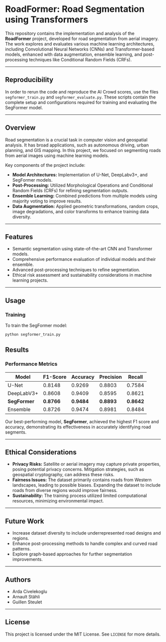 # RoadFormer: Road Segmentation using Transformers

This repository contains the implementation and analysis of the **RoadFormer** project, developed for road segmentation from aerial imagery. The work explores and evaluates various machine learning architectures, including Convolutional Neural Networks (CNNs) and Transformer-based models, enhanced with data augmentation, ensemble learning, and post-processing techniques like Conditional Random Fields (CRFs).

---

## Reproducibility

In order to rerun the code and reproduce the AI Crowd scores, use the files `segformer_train.py` and `segformer_evaluate.py`. These scripts contain the complete setup and configurations required for training and evaluating the SegFormer model.

---

## Overview

Road segmentation is a crucial task in computer vision and geospatial analysis. It has broad applications, such as autonomous driving, urban planning, and GIS mapping. In this project, we focused on segmenting roads from aerial images using machine learning models.

Key components of the project include:
- **Model Architectures:** Implementation of U-Net, DeepLabv3+, and SegFormer models.
- **Post-Processing:** Utilized Morphological Operations and Conditional Random Fields (CRFs) for refining segmentation outputs.
- **Ensemble Learning:** Combined predictions from multiple models using majority voting to improve results.
- **Data Augmentation:** Applied geometric transformations, random crops, image degradations, and color transforms to enhance training data diversity.

---

## Features

- Semantic segmentation using state-of-the-art CNN and Transformer models.
- Comprehensive performance evaluation of individual models and their ensemble.
- Advanced post-processing techniques to refine segmentation.
- Ethical risk assessment and sustainability considerations in machine learning projects.

---

## Usage

### Training

To train the SegFormer model:
```bash
python segformer_train.py
```



## Results

### Performance Metrics

| Model         | F1-Score | Accuracy | Precision | Recall  |
|---------------|----------|----------|-----------|---------|
| U-Net         | 0.8148   | 0.9269   | 0.8803    | 0.7584  |
| DeepLabV3+    | 0.8608   | 0.9409   | 0.8595    | 0.8621  |
| **SegFormer** | **0.8766** | **0.9484** | **0.8893** | **0.8642** |
| Ensemble      | 0.8726   | 0.9474   | 0.8981    | 0.8484  |

Our best-performing model, **SegFormer**, achieved the highest F1 score and accuracy, demonstrating its effectiveness in accurately identifying road segments.

---

## Ethical Considerations

- **Privacy Risks:** Satellite or aerial imagery may capture private properties, posing potential privacy concerns. Mitigation strategies, such as geospatial cryptography, can address these risks.
- **Fairness Issues:** The dataset primarily contains roads from Western landscapes, leading to possible biases. Expanding the dataset to include roads from diverse regions would improve fairness.
- **Sustainability:** The training process utilized limited computational resources, minimizing environmental impact.

---

## Future Work

- Increase dataset diversity to include underrepresented road designs and regions.
- Enhance post-processing methods to handle complex and curved road patterns.
- Explore graph-based approaches for further segmentation improvements.

---

## Authors

- Arda Civelekoglu
- Arnault Stähli
- Guillen Steulet

---

## License

This project is licensed under the MIT License. See `LICENSE` for more details.